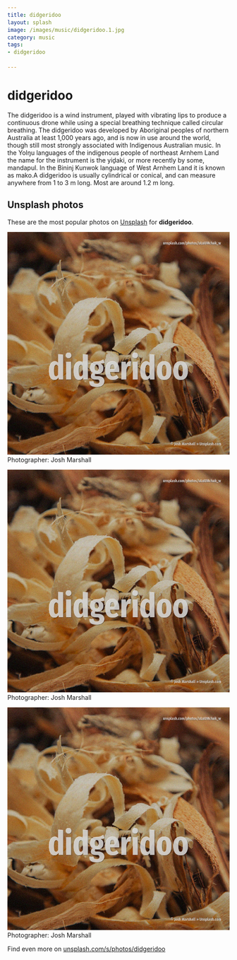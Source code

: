 ```yaml
---
title: didgeridoo
layout: splash
image: /images/music/didgeridoo.1.jpg
category: music
tags:
- didgeridoo

---
```

# didgeridoo

The didgeridoo  is a wind instrument, played with vibrating lips to produce a continuous drone  while using a special breathing technique called circular breathing. The didgeridoo was developed by Aboriginal peoples of northern Australia at least 1,000 years ago,  and is now in use around the world, though still most strongly associated with Indigenous  Australian music. In the Yolŋu languages of the indigenous people of northeast Arnhem Land the name for the  instrument is the yiḏaki, or more recently by some, mandapul. In the Bininj Kunwok language of West Arnhem Land it is known as mako.A didgeridoo is usually  cylindrical or conical, and can measure anywhere from 1 to 3 m  long. Most are around 1.2 m  long. 

 
## Unsplash photos
These are the most popular photos on [Unsplash](https://unsplash.com) for **didgeridoo**.
 
![didgeridoo](/images/music/didgeridoo.1.jpg)
Photographer:  Josh Marshall
 
![didgeridoo](/images/music/didgeridoo.2.jpg)
Photographer:  Josh Marshall
 
![didgeridoo](/images/music/didgeridoo.3.jpg)
Photographer:  Josh Marshall
 
Find even more on [unsplash.com/s/photos/didgeridoo](https://unsplash.com/s/photos/didgeridoo)
 
